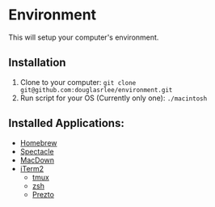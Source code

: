 # Environment
This will setup your computer's environment.

## Installation
1. Clone to your computer: `git clone git@github.com:douglasrlee/environment.git`
2. Run script for your OS (Currently only one): `./macintosh`

## Installed Applications:
* [Homebrew](https://brew.sh)
* [Spectacle](https://www.spectacleapp.com)
* [MacDown](https://macdown.uranusjr.com)
* [iTerm2](https://www.iterm2.com)
  * [tmux](https://github.com/tmux/tmux)
  * [zsh](http://zsh.sourceforge.net)
  * [Prezto](https://github.com/sorin-ionescu/prezto)